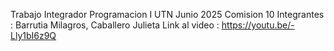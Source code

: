 Trabajo Integrador Programacion I
UTN
Junio 2025
Comision 10 
Integrantes : Barrutia Milagros, Caballero Julieta
Link al video : https://youtu.be/-Lly1bI6z9Q

